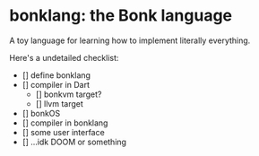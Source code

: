 # bonklang: the Bonk language

A toy language for learning how to implement literally everything.

Here's a undetailed checklist:
- [] define bonklang
- [] compiler in Dart
  - [] bonkvm target?
  - [] llvm target
- [] bonkOS
- [] compiler in bonklang
- [] some user interface
- [] ...idk DOOM or something